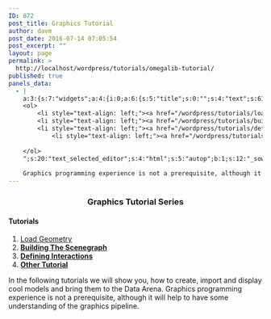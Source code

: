 ```yaml
---
ID: 872
post_title: Graphics Tutorial
author: davm
post_date: 2016-07-14 07:05:54
post_excerpt: ""
layout: page
permalink: >
  http://localhost/wordpress/tutorials/omegalib-tutorial/
published: true
panels_data:
  - |
    a:3:{s:7:"widgets";a:4:{i:0;a:6:{s:5:"title";s:0:"";s:4:"text";s:61:"<h3 style="text-align: center;">Graphics Tutorial Series</h3>";s:20:"text_selected_editor";s:4:"html";s:5:"autop";b:1;s:12:"_sow_form_id";s:13:"578723843cea2";s:11:"panels_info";a:7:{s:5:"class";s:31:"SiteOrigin_Widget_Editor_Widget";s:3:"raw";b:0;s:4:"grid";i:0;s:4:"cell";i:0;s:2:"id";i:0;s:9:"widget_id";s:36:"1ea35202-0ffb-4952-88db-1380842ca3f4";s:5:"style";a:2:{s:7:"padding";s:3:"0px";s:18:"background_display";s:4:"tile";}}}i:1;a:5:{s:8:"headline";a:6:{s:4:"text";s:0:"";s:3:"tag";s:2:"h3";s:4:"font";s:7:"default";s:5:"color";b:0;s:5:"align";s:4:"left";s:24:"so_field_container_state";s:4:"open";}s:12:"sub_headline";a:6:{s:4:"text";s:0:"";s:3:"tag";s:2:"h3";s:4:"font";s:7:"default";s:5:"color";b:0;s:5:"align";s:6:"center";s:24:"so_field_container_state";s:4:"open";}s:7:"divider";a:8:{s:5:"style";s:5:"solid";s:6:"weight";s:4:"thin";s:5:"color";b:0;s:11:"side_margin";s:4:"20px";s:16:"side_margin_unit";s:2:"px";s:10:"top_margin";s:4:"20px";s:15:"top_margin_unit";s:2:"px";s:24:"so_field_container_state";s:4:"open";}s:12:"_sow_form_id";s:13:"57871dc1b3fe7";s:11:"panels_info";a:7:{s:5:"class";s:33:"SiteOrigin_Widget_Headline_Widget";s:3:"raw";b:0;s:4:"grid";i:0;s:4:"cell";i:0;s:2:"id";i:1;s:9:"widget_id";s:36:"42c24578-cfd7-4dd5-8d52-e5b5178da0b8";s:5:"style";a:2:{s:7:"padding";s:3:"0px";s:18:"background_display";s:4:"tile";}}}i:2;a:6:{s:5:"title";s:0:"";s:4:"text";s:563:"<h4>Tutorials</h4>
    <ol>
     	<li style="text-align: left;"><a href="/wordpress/tutorials/load-box/">Load Geometry </a></li>
     	<li style="text-align: left;"><a href="/wordpress/tutorials/building-the-scenegraph/"><strong>Building The Scenegraph</strong></a></li>
     	<li style="text-align: left;"><a href="/wordpress/tutorials/defining-interactions/"><strong>Defining Interactions</strong></a></li>
            <li style="text-align: left;"><a href="/wordpress/tutorials/advancedomegalibosgapplications/"><strong>Advanced Omegalib/OSG Applications</strong></a></li>
    
    </ol>
    ";s:20:"text_selected_editor";s:4:"html";s:5:"autop";b:1;s:12:"_sow_form_id";s:13:"576b4c626e8f5";s:11:"panels_info";a:7:{s:5:"class";s:31:"SiteOrigin_Widget_Editor_Widget";s:3:"raw";b:0;s:4:"grid";i:1;s:4:"cell";i:0;s:2:"id";i:2;s:9:"widget_id";s:36:"4a98973e-09c0-48a2-923d-fcbc887ca755";s:5:"style";a:1:{s:18:"background_display";s:4:"tile";}}}i:3;a:4:{s:5:"title";s:0:"";s:4:"text";s:255:"In the following tutorials we will show you, how to create, import and display cool models and bring them to the Data Arena.
    
    Graphics programming experience is not a prerequisite, although it will help to have some understanding of the graphics pipeline.";s:6:"filter";b:0;s:11:"panels_info";a:7:{s:5:"class";s:14:"WP_Widget_Text";s:3:"raw";b:0;s:4:"grid";i:1;s:4:"cell";i:1;s:2:"id";i:3;s:9:"widget_id";s:36:"8458d952-2849-47ac-8244-b11bcc3949d1";s:5:"style";a:1:{s:18:"background_display";s:4:"tile";}}}}s:5:"grids";a:3:{i:0;a:2:{s:5:"cells";i:1;s:5:"style";a:3:{s:7:"padding";s:3:"0px";s:5:"align";s:0:"";s:14:"column_padding";s:0:"";}}i:1;a:2:{s:5:"cells";i:4;s:5:"style";a:4:{s:7:"padding";s:4:"10px";s:5:"align";s:0:"";s:16:"background_image";b:0;s:14:"column_padding";s:0:"";}}i:2;a:2:{s:5:"cells";i:1;s:5:"style";a:4:{s:7:"padding";s:3:"0px";s:5:"align";s:0:"";s:11:"row_stretch";s:4:"full";s:14:"column_padding";s:0:"";}}}s:10:"grid_cells";a:6:{i:0;a:2:{s:4:"grid";i:0;s:6:"weight";i:1;}i:1;a:2:{s:4:"grid";i:1;s:6:"weight";d:0.25;}i:2;a:2:{s:4:"grid";i:1;s:6:"weight";d:0.25;}i:3;a:2:{s:4:"grid";i:1;s:6:"weight";d:0.25;}i:4;a:2:{s:4:"grid";i:1;s:6:"weight";d:0.25;}i:5;a:2:{s:4:"grid";i:2;s:6:"weight";i:1;}}}
---
```

<h3 style="text-align: center;">Graphics Tutorial Series</h3>
<h4>Tutorials</h4>
<ol>
 	<li style="text-align: left;"><a href="/wordpress/tutorials/load-box/">Load Geometry </a></li>
 	<li style="text-align: left;"><a href="/wordpress/tutorials/building-the-scenegraph/"><strong>Building The Scenegraph</strong></a></li>
 	<li style="text-align: left;"><a href="/wordpress/tutorials/defining-interactions/"><strong>Defining Interactions</strong></a></li>
 	<li style="text-align: left;"><a href="/wordpress/tutorials/"><strong>Other Tutorial</strong></a></li>
</ol>
In the following tutorials we will show you, how to create, import and display cool models and bring them to the Data Arena. Graphics programming experience is not a prerequisite, although it will help to have some understanding of the graphics pipeline.